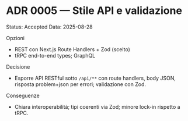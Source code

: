 # ADR 0005 — Stile API e validazione

Status: Accepted
Data: 2025-08-28

Opzioni
- REST con Next.js Route Handlers + Zod (scelto)
- tRPC end-to-end types; GraphQL

Decisione
- Esporre API RESTful sotto `/api/**` con route handlers, body JSON, risposta problem+json per errori; validazione con Zod.

Conseguenze
- Chiara interoperabilità; tipi coerenti via Zod; minore lock-in rispetto a tRPC.
